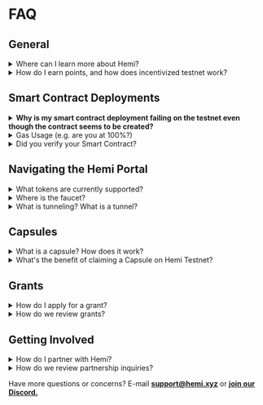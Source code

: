 # FAQ

## General

<details>

<summary>Where can I learn more about Hemi?</summary>

You can learn more about Hemi by reading our documentation, visiting our website, reading the whitepaper, or joining the community on Discord.

</details>

<details>

<summary>How do I earn points, and how does incentivized testnet work?</summary>

Check out [incentives](../governance/incentives/ "mention") for the most recent info.

</details>

## Smart Contract Deployments

<details>

<summary><strong>Why is my smart contract deployment failing on the testnet even though the contract seems to be created?</strong></summary>

**🌐 Overview**

* &#x20;Deployment issues on testnet can stem from using features or opcodes not yet supported by the testnet's version of the EVM.

<!---->

*   Check the `Raw trace` tab

    <figure><img src="../.gitbook/assets/image (11).png" alt=""><figcaption></figcaption></figure>

**👀 Common Culprits**

* <mark style="color:blue;">One frequent cause is the use of the</mark> <mark style="color:blue;"></mark><mark style="color:blue;">`PUSH0`</mark><mark style="color:blue;">opcode, which was introduced in</mark> <mark style="color:blue;"></mark><mark style="color:blue;">**EIP-3855**</mark> <mark style="color:blue;"></mark><mark style="color:blue;">with the</mark> <mark style="color:blue;"></mark>_<mark style="color:blue;">**Shanghai upgrade**</mark>_<mark style="color:blue;">.</mark>

**✅ Solutions**

* To avoid such issues, it's best to wait until testnet officially supports these new features before attempting to deploy contracts that rely on them.&#x20;
* 📜 We will make an announcement when we update this soon!

</details>

<details>

<summary>Gas Usage (e.g. are you at 100%?)</summary>

**🌐 Overview**

* Deployment failures can often be traced back to insufficient gas allocation.
* When a transaction consumes all allocated gas without completing, the network rejects it to avoid executing transactions that could run indefinitely.

**👀 Common Culprits**

* **100% Gas Consumption:** If a transaction fails and the gas usage is 100%, it suggests the gas limit set for the contract's deployment was too low to cover the computation required.
  * Check `Gas usage & limit by txn`



**✅ Solutions**

* **Increase Gas Limit:** Adjust the gas limit upwards based on the complexity of your contract and the estimations provided by gas estimation tools.
* **Optimize Contract Code:** Review and optimize your smart contract code to reduce gas consumption. This can involve simplifying functions, removing unnecessary operations, or leveraging patterns that consume less gas.
* **Test Thoroughly**

</details>

<details>

<summary>Did you verify your Smart Contract?</summary>

**🌐 Overview**

Preparing your smart contract for deployment involves a critical step: <mark style="background-color:green;">verification</mark>. This process not only helps in catching potential issues early but also enhances the contract's integrity before it goes live.

**🔍 Verification is Key**

Verifying your smart contract is paramount to ensure its readiness for deployment. This crucial step provides valuable insights into any potential errors or vulnerabilities that could compromise its performance or security.

**🛠 Steps to Verify:**

* **Navigate to Contract Details:** Access your contract's details within your development environment or via a testnet blockchain explorer where your contract will be deployed.
* Look for the `Verify and Publish` option. **Selecting this begins the verification process, which is essential for assessing whether your contract operates as intended and is ready for interaction with users.**

</details>

## Navigating the Hemi Portal

<details>

<summary>What tokens are currently supported?</summary>

You can use our platform to access a variety of tokens, including ETH, USDT, USDC, and DAI.

</details>

<details>

<summary>Where is the faucet?</summary>

The faucet can be found in the [Discord channel](https://discord.com/channels/1202677849887080508/1230886659222929418). You can get more Testnet tokens from there.&#x20;

</details>

<details>

<summary>What is tunneling? What is a tunnel?</summary>

The Hemi Tunnel is designed for seamless cross-chain transactions.

Hemi’s Bitcoin and Ethereum Tunnels improve security while decentralizing asset portability. They do this by leveraging the Hemi Virtual Machine, which gives the network direct awareness of Bitcoin’s and Ethereum’s states.

</details>

## Capsules

<details>

<summary>What is a capsule? How does it work?</summary>

A Capsule is a secure and gasless transfer service that sends your Hemi Testnet tokens along with a Tesnet NFT to your wallet.

You can receive a Capsule containing everything you need to start building on the Hemi Testnet in one package! Here’s how it works:

1. **Input your email:** Once registered, we'll send a Capsule directly to your wallet.
2. **What’s inside the Capsule?**
   * ETH (Sepolia)
   * tBTC
   * tHemi
   * Testnet NFT

**Note:** Only one Capsule can be claimed per user.

</details>

<details>

<summary>What's the benefit of claiming a Capsule on Hemi Testnet?</summary>

* **Comprehensive Toolkit:** Receive all the essential assets needed to begin building on the Hemi Testnet in a single, easy-to-access package.
* **Ready-to-Use Resources:** Each Capsule includes ETH (Sepolia), tBTC, tHemi, and a special Testnet NFT, enabling you to seamlessly onboard for Testnet in one 1-click.
* **Gasless:** A Capsule is delivered through a gasless transaction, meaning you can explore and build without incurring transaction fees.

</details>

## Grants

<details>

<summary>How do I apply for a grant?</summary>

_wip_

</details>

<details>

<summary>How do we review grants?</summary>

_wip_

</details>

## Getting Involved

<details>

<summary>How do I partner with Hemi?</summary>

You can find the partnership inquiry form [here](https://discord.com/channels/1202677849887080508/1219364577939030220/1219364577939030220).

</details>

<details>

<summary>How do we review partnership inquiries?</summary>

Read our review process in [partners.md](partners.md "mention").

</details>

Have more questions or concerns? E-mail **support@hemi.xyz** or [**join our Discord.**](https://discord.gg/hemixyz)

[\
](https://docs.capsulelabs.xyz/capsulenft/comparison-to-erc-998)
